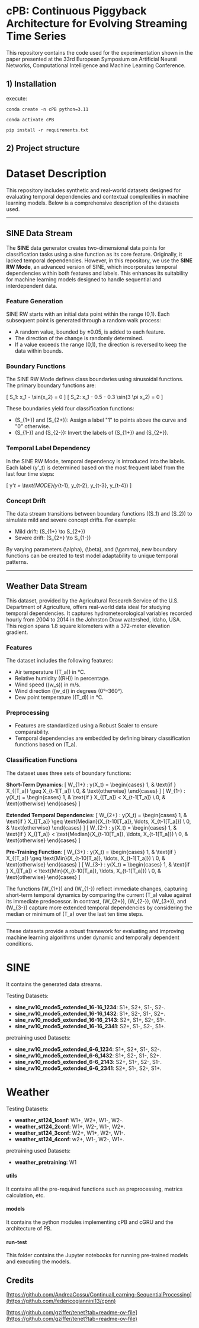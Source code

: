 # cPB: Continuous Piggyback Architecture for Evolving Streaming Time Series
This repository contains the code used for the experimentation shown in the paper presented at the 33rd European Symposium on Artificial Neural Networks, Computational Intelligence and Machine Learning Conference.


## 1) Installation
execute:

`conda create -n cPB python=3.11`

`conda activate cPB`

`pip install -r requirements.txt`

## 2) Project structure


# Dataset Description

This repository includes synthetic and real-world datasets designed for evaluating temporal dependencies and contextual complexities in machine learning models. Below is a comprehensive description of the datasets used.

---

## SINE Data Stream

The **SINE** data generator creates two-dimensional data points for classification tasks using a sine function as its core feature. Originally, it lacked temporal dependencies. However, in this repository, we use the **SINE RW Mode**, an advanced version of SINE, which incorporates temporal dependencies within both features and labels. This enhances its suitability for machine learning models designed to handle sequential and interdependent data.

### Feature Generation
SINE RW starts with an initial data point within the range (0,1). Each subsequent point is generated through a random walk process:
- A random value, bounded by ±0.05, is added to each feature.
- The direction of the change is randomly determined.
- If a value exceeds the range (0,1), the direction is reversed to keep the data within bounds.

### Boundary Functions
The SINE RW Mode defines class boundaries using sinusoidal functions. The primary boundary functions are:

\[
S_1: x_1 - \sin(x_2) = 0
\]
\[
S_2: x_1 - 0.5 - 0.3 \sin(3 \pi x_2) = 0
\]

These boundaries yield four classification functions:
- \(S_{1+}\) and \(S_{2+}\): Assign a label "1" to points above the curve and "0" otherwise.
- \(S_{1-}\) and \(S_{2-}\): Invert the labels of \(S_{1+}\) and \(S_{2+}\).

### Temporal Label Dependency
In the SINE RW Mode, temporal dependency is introduced into the labels. Each label \(y'_t\) is determined based on the most frequent label from the last four time steps:

\[
y'_t = \text{MODE}(y_{t-1}, y_{t-2}, y_{t-3}, y_{t-4})
\]

### Concept Drift
The data stream transitions between boundary functions (\(S_1\) and \(S_2\)) to simulate mild and severe concept drifts. For example:
- Mild drift: \(S_{1+} \to S_{2+}\)
- Severe drift: \(S_{2+} \to S_{1-}\)

By varying parameters \(\alpha\), \(\beta\), and \(\gamma\), new boundary functions can be created to test model adaptability to unique temporal patterns.

---

## Weather Data Stream

This dataset, provided by the Agricultural Research Service of the U.S. Department of Agriculture, offers real-world data ideal for studying temporal dependencies. It captures hydrometeorological variables recorded hourly from 2004 to 2014 in the Johnston Draw watershed, Idaho, USA. This region spans 1.8 square kilometers with a 372-meter elevation gradient.

### Features
The dataset includes the following features:
- Air temperature (\(T_a\)) in °C.
- Relative humidity (\(RH\)) in percentage.
- Wind speed (\(w_s\)) in m/s.
- Wind direction (\(w_d\)) in degrees (0°–360°).
- Dew point temperature (\(T_d\)) in °C.

### Preprocessing
- Features are standardized using a Robust Scaler to ensure comparability.
- Temporal dependencies are embedded by defining binary classification functions based on \(T_a\).

### Classification Functions
The dataset uses three sets of boundary functions:

**Short-Term Dynamics**:
\[
W_{1+} : y(X_t) = 
\begin{cases} 
1, & \text{if } X_{[T_a]} \geq X_{t-1[T_a]} \\
0, & \text{otherwise} 
\end{cases}
\]
\[
W_{1-} : y(X_t) = 
\begin{cases} 
1, & \text{if } X_{[T_a]} < X_{t-1[T_a]} \\
0, & \text{otherwise} 
\end{cases}
\]

**Extended Temporal Dependencies**:
\[
W_{2+} : y(X_t) = 
\begin{cases} 
1, & \text{if } X_{[T_a]} \geq \text{Median}(X_{t-10[T_a]}, \ldots, X_{t-1[T_a]}) \\
0, & \text{otherwise} 
\end{cases}
\]
\[
W_{2-} : y(X_t) = 
\begin{cases} 
1, & \text{if } X_{[T_a]} < \text{Median}(X_{t-10[T_a]}, \ldots, X_{t-1[T_a]}) \\
0, & \text{otherwise} 
\end{cases}
\]

**Pre-Training Function**:
\[
W_{3+} : y(X_t) = 
\begin{cases} 
1, & \text{if } X_{[T_a]} \geq \text{Min}(X_{t-10[T_a]}, \ldots, X_{t-1[T_a]}) \\
0, & \text{otherwise} 
\end{cases}
\]
\[
W_{3-} : y(X_t) = 
\begin{cases} 
1, & \text{if } X_{[T_a]} < \text{Min}(X_{t-10[T_a]}, \ldots, X_{t-1[T_a]}) \\
0, & \text{otherwise} 
\end{cases}
\]

The functions \(W_{1+}\) and \(W_{1-}\) reflect immediate changes, capturing short-term temporal dynamics by comparing the current \(T_a\) value against its immediate predecessor. In contrast, \(W_{2+}\), \(W_{2-}\), \(W_{3+}\), and \(W_{3-}\) capture more extended temporal dependencies by considering the median or minimum of \(T_a\) over the last ten time steps.

---

These datasets provide a robust framework for evaluating and improving machine learning algorithms under dynamic and temporally dependent conditions.


# SINE
It contains the generated data streams.

Testing Datasets:
* **sine_rw10_mode5_extended_16-16_1234**: S1+, S2+, S1-, S2-.
* **sine_rw10_mode5_extended_16-16_1432**: S1+, S2-, S1-, S2+.
* **sine_rw10_mode5_extended_16-16_2143**: S2+, S1+, S2-, S1-.
* **sine_rw10_mode5_extended_16-16_2341**: S2+, S1-, S2-, S1+.

pretraining used Datasets:
* **sine_rw10_mode5_extended_6-6_1234**: S1+, S2+, S1-, S2-.
* **sine_rw10_mode5_extended_6-6_1432**: S1+, S2-, S1-, S2+.
* **sine_rw10_mode5_extended_6-6_2143**: S2+, S1+, S2-, S1-.
* **sine_rw10_mode5_extended_6-6_2341**: S2+, S1-, S2-, S1+.

# Weather

Testing Datasets:
* **weather_st124_1conf**: W1+, W2+, W1-, W2-.
* **weather_st124_2conf**: W1+, W2-, W1-, W2+.
* **weather_st124_3conf**: W2+, W1+, W2-, W1-.
* **weather_st124_4conf**: w2+, W1-, W2-, W1+.

pretraining used Datasets:
* **weather_pretraining**: W1

#### utils
It contains all the pre-required functions such as preprocessing, metrics calculation, etc.

#### models
It contains the python modules implementing cPB and cGRU and the architecture of PB.

#### run-test
This folder contains the Jupyter notebooks for running pre-trained models and executing the models.


## Credits
[https://github.com/AndreaCossu/ContinualLearning-SequentialProcessing](https://github.com/federicogiannini13/cpnn)

[https://github.com/gziffer/tenet?tab=readme-ov-file](https://github.com/gziffer/tenet?tab=readme-ov-file)
